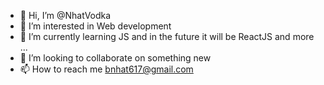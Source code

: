 - 👋 Hi, I’m @NhatVodka
- 👀 I’m interested in Web development 
- 🌱 I’m currently learning JS and in the future it will be ReactJS and more ...
- 💞️ I’m looking to collaborate on something new
- 📫 How to reach me bnhat617@gmail.com

<!---
NhatVodka/NhatVodka is a ✨ special ✨ repository because its `README.md` (this file) appears on your GitHub profile.
You can click the Preview link to take a look at your changes.
--->
